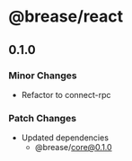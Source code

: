 # @brease/react

## 0.1.0

### Minor Changes

- Refactor to connect-rpc

### Patch Changes

- Updated dependencies
  - @brease/core@0.1.0
